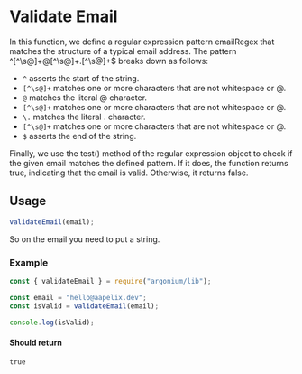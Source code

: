 # Validate Email

In this function, we define a regular expression pattern emailRegex that matches the structure of a typical email address. The pattern ^[^\s@]+@[^\s@]+\.[^\s@]+$ breaks down as follows:

- `^` asserts the start of the string.
- `[^\s@]+` matches one or more characters that are not whitespace or @.
- `@` matches the literal @ character.
- `[^\s@]+` matches one or more characters that are not whitespace or @.
- `\.` matches the literal . character.
- `[^\s@]+` matches one or more characters that are not whitespace or @.
- `$` asserts the end of the string.

Finally, we use the test() method of the regular expression object to check if the given email matches the defined pattern. If it does, the function returns true, indicating that the email is valid. Otherwise, it returns false.

## Usage

```js
validateEmail(email);
```

So on the email you need to put a string.

### Example

```js
const { validateEmail } = require("argonium/lib");

const email = "hello@aapelix.dev";
const isValid = validateEmail(email);

console.log(isValid);
```

#### Should return

```
true
```
